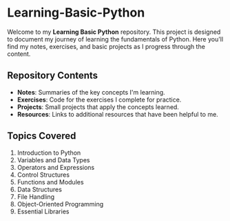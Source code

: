 # Learning-Basic-Python

Welcome to my **Learning Basic Python** repository. This project is designed to document my journey of learning the fundamentals of Python. Here you'll find my notes, exercises, and basic projects as I progress through the content.

## Repository Contents

- **Notes**: Summaries of the key concepts I'm learning.
- **Exercises**: Code for the exercises I complete for practice.
- **Projects**: Small projects that apply the concepts learned.
- **Resources**: Links to additional resources that have been helpful to me.

## Topics Covered

1. Introduction to Python
2. Variables and Data Types
3. Operators and Expressions
4. Control Structures
5. Functions and Modules
6. Data Structures
7. File Handling
8. Object-Oriented Programming
9. Essential Libraries
